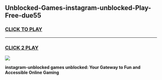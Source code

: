 
## Unblocked-Games-instagram-unblocked-Play-Free-due55
<h3>
<a href="https://premium76.site?title=instagram-unblocked&ref=23A">CLICK TO PLAY</a></h3>
<hr>

<h3>
<a href="https://premium76.site?title=instagram-unblocked&ref=23A">CLICK 2 PLAY</a>
  
</h3>

<a href="https://premium76.site?title=instagram-unblocked&ref=23A"><img src="https://clearcache.store/games.png"></a>


**instagram-unblocked games unblocked: Your Gateway to Fun and Accessible Online Gaming**
